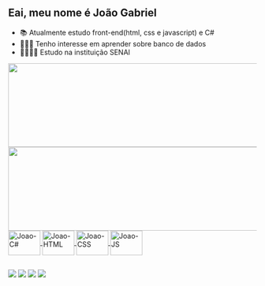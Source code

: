 ## Eai, meu nome é João Gabriel

- 📚 Atualmente estudo front-end(html, css e javascript) e C#
- 👨🏽‍💻 Tenho interesse em aprender sobre banco de dados
- 🏫👨🏽‍🎓 Estudo na instituição SENAI

<div>
  <a href="https://github.com/JoaoGabsSR">
  <img align="left" width="600em" height="170em" src="https://github-readme-stats.vercel.app/api?username=JoaoGabsSR&show_icons=true&theme=nightowl&include_all_commits=true&count_private=True" />
  <img align="left" width="600em" height="170em" src="https://github-readme-stats.vercel.app/api/top-langs/?username=JoaoGabsSR&layout=compact&langs_count=16&theme=nightowl" />
</div>

<div style="display: inline_block"><br>
  <img align="center" alt="Joao-C#" height="50" width="65" src="https://cdn.jsdelivr.net/gh/devicons/devicon/icons/csharp/csharp-original.svg" />
  <img align="center" alt="Joao-HTML" height="50" width="65" src="https://cdn.jsdelivr.net/gh/devicons/devicon/icons/html5/html5-original.svg" />
  <img align="center" alt="Joao-CSS" height="50" width="65" src="https://cdn.jsdelivr.net/gh/devicons/devicon/icons/css3/css3-original.svg" />
  <img align="center" alt="Joao-JS" height="50" width="65" src="https://cdn.jsdelivr.net/gh/devicons/devicon/icons/javascript/javascript-original.svg" />
</div>
  
##
  
<div>
  <a href="https://www.instagram.com/joao_gsr" target="_blank"><img src="https://img.shields.io/badge/Instagram-E4405F?style=for-the-badge&logo=instagram&logoColor=white" target="_blank"></a>
  <a href="https://www.linkedin.com/in/jo%C3%A3o-gabriel-34a70519a/" target="_blank"><img src="https://img.shields.io/badge/LinkedIn-0077B5?style=for-the-badge&logo=linkedin&logoColor=white" target="_blank"></a>
  <a href="joaogabrielsr39@gmail.com" target="_blank"><img src="https://img.shields.io/badge/Gmail-D14836?style=for-the-badge&logo=gmail&logoColor=white" target="_blank"></a>
  <a href="https://api.whatsapp.com/send?phone=5531995488749" target="_blank"><img src="https://img.shields.io/badge/WhatsApp-25D366?style=for-the-badge&logo=whatsapp&logoColor=white" target="_blank"></a>
</div>
